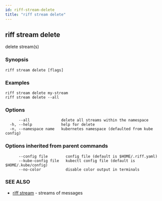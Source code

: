 ```yaml
---
id: riff-stream-delete
title: "riff stream delete"
---
```

## riff stream delete

delete stream(s)

### Synopsis

<todo>

```
riff stream delete [flags]
```

### Examples

```
riff stream delete my-stream
riff stream delete --all 
```

### Options

```
      --all              delete all streams within the namespace
  -h, --help             help for delete
  -n, --namespace name   kubernetes namespace (defaulted from kube config)
```

### Options inherited from parent commands

```
      --config file        config file (default is $HOME/.riff.yaml)
      --kube-config file   kubectl config file (default is $HOME/.kube/config)
      --no-color           disable color output in terminals
```

### SEE ALSO

* [riff stream](riff_stream.md)	 - streams of messages

